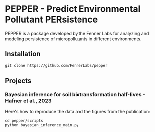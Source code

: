 # PEPPER - Predict Environmental Pollutant PERsistence

PEPPER is a package developed by the Fenner Labs for analyzing and modeling persistence of micropollutants in different environments.

## Installation 

```
git clone https://github.com/FennerLabs/pepper
```

## Projects

### Bayesian inference for soil biotransformation half-lives - Hafner et al., 2023
Here's how to reproduce the data and the figures from the publication:
```
cd pepper/scripts
python bayesian_inference_main.py
```